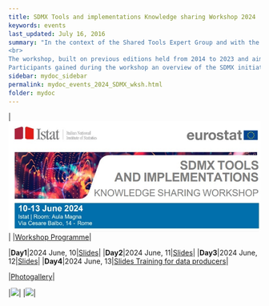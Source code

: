 ```yaml
---
title: SDMX Tools and implementations Knowledge sharing Workshop 2024
keywords: events
last_updated: July 16, 2016
summary: "In the context of the Shared Tools Expert Group and with the support of Eurostat, Istat has organized in its headquarters in Rome a new knowledge sharing workshop on Statistical Data and Metadata eXchange (SDMX) tools and implementations.
<br> 
The workshop, built on previous editions held from 2014 to 2023 and aimed to foster knowledge exchange among current and future SDMX implementers, has been specifically oriented to the staff of statistical organizations involved in the modernization of the data dissemination or data exchange business processes.<br>
Participants gained during the workshop an overview of the SDMX initiatives, including demonstrations of free open-source tools and implementations for statistical organisations. In this workshop's edition, additional capacity building sessions for programmers and data producers have been held in the day 4."
sidebar: mydoc_sidebar
permalink: mydoc_events_2024_SDMX_wksh.html
folder: mydoc
---
```

|<img src="./images/SDMX_Tools_Wks_2024.jpg">|
|[Workshop Programme](./Events/SDMX_Workshop_2024/SDMXWKS_2024_Programme.pdf)|

|**Day1**|2024 June, 10|[Slides](./Events/SDMX_Workshop_2024/SDMXWKS_2024_Slides_Day1.zip)|
|**Day2**|2024 June, 11|[Slides](./Events/SDMX_Workshop_2024/SDMXWKS_2024_Slides_Day2.zip)|
|**Day3**|2024 June, 12|[Slides](./Events/SDMX_Workshop_2024/SDMXWKS_2024_Slides_Day3.zip)|
|**Day4**|2024 June, 13|[Slides Training for data producers](./Events/SDMX_Workshop_2024/Workshop_2024_Training_Data_Producers.zip)|

|[Photogallery](./mydoc_wksh_2024_gallery.html)|

|<img src="./images/workshop_2024/wksh_2024_015.jpg">|
|<img src="./images/workshop_2024/wksh_2024_017.jpg">|

